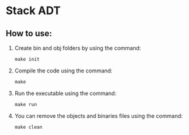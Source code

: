 # Stack ADT

## How to use:

1) Create bin and obj folders by using the command:

    `make init`

2) Compile the code using the command:

    `make`

3) Run the executable using the command:

    `make run`

4) You can remove the objects and binaries files using the command:

    `make clean`